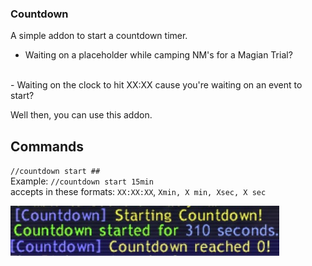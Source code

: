### Countdown

A simple addon to start a countdown timer. 

- Waiting on a placeholder while camping NM's for a Magian Trial? 
<br>
- Waiting on the clock to hit XX:XX cause you're waiting on an event to start?

Well then, you can use this addon. 

## Commands

`//countdown start ##`
<br>
Example: `//countdown start 15min`
<br>
accepts in these formats: `XX:XX:XX`, `Xmin, X min, Xsec, X sec`

![demo](https://github.com/johan-sorman/Windower-addons/blob/main/addons/Countdown/demo.jpg)

